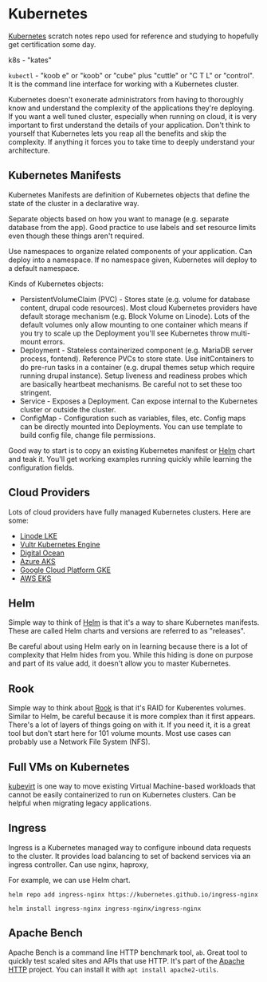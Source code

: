 # Kubernetes
[Kubernetes](https://kubernetes.io/) scratch notes repo used for reference and studying to hopefully get certification some day.

k8s - "kates"

`kubectl` - "koob e" or "koob" or "cube" plus "cuttle" or "C T L" or "control". It is the command line interface for working with a Kubernetes cluster.

Kubernetes doesn't exonerate administrators from having to thoroughly know and understand the complexity of the applications they're deploying. If you want a well tuned cluster, especially when running on cloud, it is very important to first understand the details of your application. Don't think to yourself that Kubernetes lets you reap all the benefits and skip the complexity. If anything it forces you to take time to deeply understand your architecture.

## Kubernetes Manifests
Kubernetes Manifests are definition of Kubernetes objects that define the state of the cluster in a declarative way.

Separate objects based on how you want to manage (e.g. separate database from the app). Good practice to use labels and set resource limits even though these things aren't required.

Use namespaces to organize related components of your application. Can deploy into a namespace. If no namespace given, Kubernetes will deploy to a default namespace.

Kinds of Kubernetes objects:

  * PersistentVolumeClaim (PVC) - Stores state (e.g. volume for database content, drupal code resources). Most cloud Kubernetes providers have default storage mechanism (e.g. Block Volume on Linode). Lots of the default volumes only allow mounting to one container which means if you try to scale up the Deployment you'll see Kubernetes throw multi-mount errors.
  * Deployment - Stateless containerized component (e.g. MariaDB server process, fontend). Reference PVCs to store state. Use initContainers to do pre-run tasks in a container (e.g. drupal themes setup which require  running drupal instance). Setup liveness and readiness probes which are basically heartbeat mechanisms. Be careful not to set these too stringent.
  * Service - Exposes a Deployment. Can expose internal to the Kubernetes cluster or outside the cluster.
  * ConfigMap - Configuration such as variables, files, etc. Config maps can be directly mounted into Deployments. You can use template to build config file, change file permissions.

Good way to start is to copy an existing Kubernetes manifest or [Helm](https://helm.sh/) chart and teak it. You'll get working examples running quickly while learning the configuration fields.

## Cloud Providers
Lots of cloud providers have fully managed Kubernetes clusters. Here are some:

 * [Linode LKE](https://www.linode.com/products/kubernetes/)
 * [Vultr Kubernetes Engine](https://www.vultr.com/pricing/#kubernetes-engine)
 * [Digital Ocean](https://www.digitalocean.com/products/kubernetes)
 * [Azure AKS](https://azure.microsoft.com/en-us/services/kubernetes-service/)
 * [Google Cloud Platform GKE](https://azure.microsoft.com/en-us/services/kubernetes-service/)
 * [AWS EKS](https://aws.amazon.com/kubernetes/)

## Helm
Simple way to think of [Helm](https://helm.sh/) is that it's a way to share Kubernetes manifests. These are called Helm charts and  versions are referred to as "releases".

Be careful about using Helm early on in learning because there is a lot of complexity that Helm hides from you. While this hiding is done on purpose and part of its value add, it doesn't allow you to master Kubernetes.

## Rook
Simple way to think about [Rook](https://rook.io/) is that it's RAID for Kuberentes volumes. Similar to Helm, be careful because it is more complex than it first appears. There's a lot of layers of things going on with it. If you need it, it is a great tool but don't start here for 101 volume mounts. Most use cases can probably use a Network File System (NFS).

## Full VMs on Kubernetes
[kubevirt](https://kubevirt.io/) is one way to move existing Virtual Machine-based workloads that cannot be easily containerized to run on Kubernetes clusters. Can be helpful when migrating legacy applications.

## Ingress
Ingress is a Kubernetes managed way to configure inbound data requests to the cluster. It provides load balancing to set of backend services via an ingress controller. Can use nginx, haproxy, 

For example, we can use Helm chart.

  `helm repo add ingress-nginx https://kubernetes.github.io/ingress-nginx`

  `helm install ingress-nginx ingress-nginx/ingress-nginx`



## Apache Bench
Apache Bench is a command line HTTP benchmark tool, `ab`. Great tool to quickly test scaled sites and APIs that use HTTP. It's part of the [Apache HTTP](https://httpd.apache.org/) project. You can install it with `apt install apache2-utils`. 